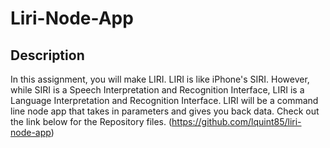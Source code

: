 # Liri-Node-App
## Description
In this assignment, you will make LIRI. LIRI is like iPhone's SIRI. However, while SIRI is a Speech Interpretation and Recognition Interface, LIRI is a Language Interpretation and Recognition Interface. LIRI will be a command line node app that takes in parameters and gives you back data.
Check out the link below for the Repository files.
(https://github.com/lquint85/liri-node-app)
